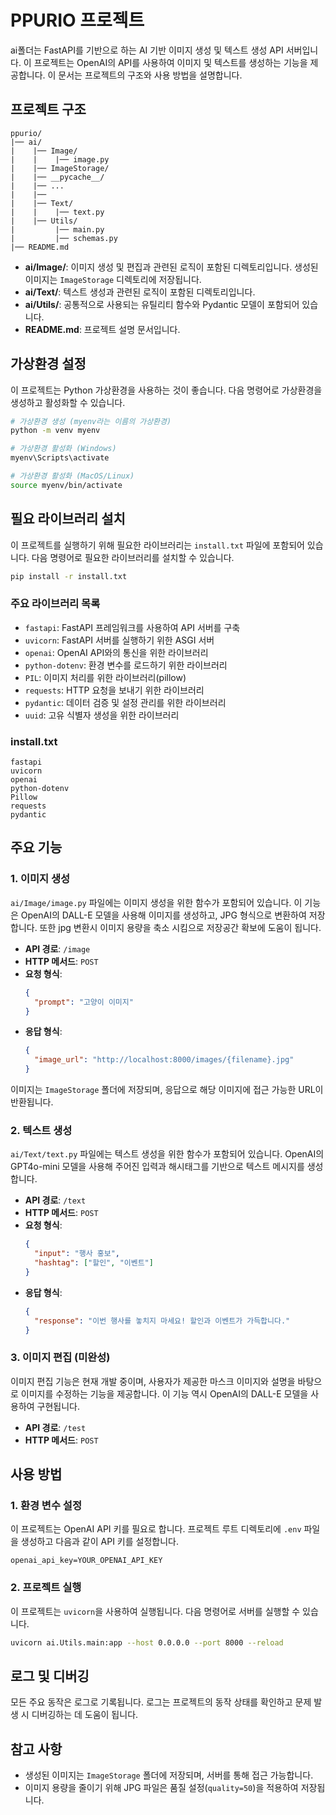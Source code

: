 # PPURIO 프로젝트

ai폴더는 FastAPI를 기반으로 하는 AI 기반 이미지 생성 및 텍스트 생성 API 서버입니다. 이 프로젝트는 OpenAI의 API를 사용하여 이미지 및 텍스트를 생성하는 기능을 제공합니다. 이 문서는 프로젝트의 구조와 사용 방법을 설명합니다.

## 프로젝트 구조

```
ppurio/
|── ai/
|    |── Image/
|    |    |── image.py
|    |── ImageStorage/
|    |── __pycache__/
|    |── ...
|    |──
|    |── Text/
|    |    |── text.py
|    |── Utils/
|         |── main.py
|         |── schemas.py
|── README.md
```

- **ai/Image/**: 이미지 생성 및 편집과 관련된 로직이 포함된 디렉토리입니다. 생성된 이미지는 `ImageStorage` 디렉토리에 저장됩니다.
- **ai/Text/**: 텍스트 생성과 관련된 로직이 포함된 디렉토리입니다.
- **ai/Utils/**: 공통적으로 사용되는 유틸리티 함수와 Pydantic 모델이 포함되어 있습니다.
- **README.md**: 프로젝트 설명 문서입니다.

## 가상환경 설정

이 프로젝트는 Python 가상환경을 사용하는 것이 좋습니다. 다음 명령어로 가상환경을 생성하고 활성화할 수 있습니다.

```bash
# 가상환경 생성 (myenv라는 이름의 가상환경)
python -m venv myenv

# 가상환경 활성화 (Windows)
myenv\Scripts\activate

# 가상환경 활성화 (MacOS/Linux)
source myenv/bin/activate
```

## 필요 라이브러리 설치

이 프로젝트를 실행하기 위해 필요한 라이브러리는 `install.txt` 파일에 포함되어 있습니다. 다음 명령어로 필요한 라이브러리를 설치할 수 있습니다.

```bash
pip install -r install.txt
```

### 주요 라이브러리 목록

- `fastapi`: FastAPI 프레임워크를 사용하여 API 서버를 구축
- `uvicorn`: FastAPI 서버를 실행하기 위한 ASGI 서버
- `openai`: OpenAI API와의 통신을 위한 라이브러리
- `python-dotenv`: 환경 변수를 로드하기 위한 라이브러리
- `PIL`: 이미지 처리를 위한 라이브러리(pillow)
- `requests`: HTTP 요청을 보내기 위한 라이브러리
- `pydantic`: 데이터 검증 및 설정 관리를 위한 라이브러리
- `uuid`: 고유 식별자 생성을 위한 라이브러리

### install.txt

```
fastapi
uvicorn
openai
python-dotenv
Pillow
requests
pydantic
```

## 주요 기능

### 1. 이미지 생성

`ai/Image/image.py` 파일에는 이미지 생성을 위한 함수가 포함되어 있습니다. 이 기능은 OpenAI의 DALL-E 모델을 사용해 이미지를 생성하고, JPG 형식으로 변환하여 저장합니다. 또한 jpg 변환시 이미지 용량을 축소 시킴으로 저장공간 확보에 도움이 됩니다.

- **API 경로**: `/image`
- **HTTP 메서드**: `POST`
- **요청 형식**:
  ```json
  {
    "prompt": "고양이 이미지"
  }
  ```
- **응답 형식**:
  ```json
  {
    "image_url": "http://localhost:8000/images/{filename}.jpg"
  }
  ```

이미지는 `ImageStorage` 폴더에 저장되며, 응답으로 해당 이미지에 접근 가능한 URL이 반환됩니다.

### 2. 텍스트 생성

`ai/Text/text.py` 파일에는 텍스트 생성을 위한 함수가 포함되어 있습니다. OpenAI의 GPT4o-mini 모델을 사용해 주어진 입력과 해시태그를 기반으로 텍스트 메시지를 생성합니다.

- **API 경로**: `/text`
- **HTTP 메서드**: `POST`
- **요청 형식**:
  ```json
  {
    "input": "행사 홍보",
    "hashtag": ["할인", "이벤트"]
  }
  ```
- **응답 형식**:
  ```json
  {
    "response": "이번 행사를 놓치지 마세요! 할인과 이벤트가 가득합니다."
  }
  ```

### 3. 이미지 편집 (미완성)

이미지 편집 기능은 현재 개발 중이며, 사용자가 제공한 마스크 이미지와 설명을 바탕으로 이미지를 수정하는 기능을 제공합니다. 이 기능 역시 OpenAI의 DALL-E 모델을 사용하여 구현됩니다.

- **API 경로**: `/test`
- **HTTP 메서드**: `POST`

## 사용 방법

### 1. 환경 변수 설정

이 프로젝트는 OpenAI API 키를 필요로 합니다. 프로젝트 루트 디렉토리에 `.env` 파일을 생성하고 다음과 같이 API 키를 설정합니다.

```
openai_api_key=YOUR_OPENAI_API_KEY
```

### 2. 프로젝트 실행

이 프로젝트는 `uvicorn`을 사용하여 실행됩니다. 다음 명령어로 서버를 실행할 수 있습니다.

```bash
uvicorn ai.Utils.main:app --host 0.0.0.0 --port 8000 --reload
```

## 로그 및 디버깅

모든 주요 동작은 로그로 기록됩니다. 로그는 프로젝트의 동작 상태를 확인하고 문제 발생 시 디버깅하는 데 도움이 됩니다.

## 참고 사항

- 생성된 이미지는 `ImageStorage` 폴더에 저장되며, 서버를 통해 접근 가능합니다.
- 이미지 용량을 줄이기 위해 JPG 파일은 품질 설정(`quality=50`)을 적용하여 저장됩니다.
